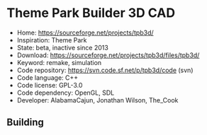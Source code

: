 # Theme Park Builder 3D CAD

- Home: https://sourceforge.net/projects/tpb3d/
- Inspiration: Theme Park
- State: beta, inactive since 2013
- Download: https://sourceforge.net/projects/tpb3d/files/tpb3d/
- Keyword: remake, simulation
- Code repository: https://svn.code.sf.net/p/tpb3d/code (svn)
- Code language: C++
- Code license: GPL-3.0
- Code dependency: OpenGL, SDL
- Developer: AlabamaCajun, Jonathan Wilson, The_Cook

## Building

